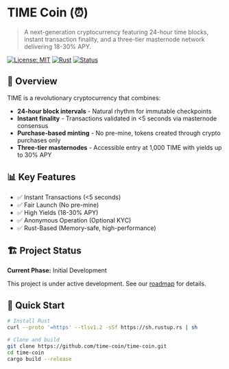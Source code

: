 # TIME Coin (⏰)

> A next-generation cryptocurrency featuring 24-hour time blocks, instant transaction finality, and a three-tier masternode network delivering 18-30% APY.

[![License: MIT](https://img.shields.io/badge/License-MIT-yellow.svg)](https://opensource.org/licenses/MIT)
[![Rust](https://img.shields.io/badge/rust-1.70%2B-orange.svg)](https://www.rust-lang.org/)
[![Status](https://img.shields.io/badge/status-development-blue.svg)]()

## 🚀 Overview

TIME is a revolutionary cryptocurrency that combines:
- **24-hour block intervals** - Natural rhythm for immutable checkpoints
- **Instant finality** - Transactions validated in <5 seconds via masternode consensus
- **Purchase-based minting** - No pre-mine, tokens created through crypto purchases only
- **Three-tier masternodes** - Accessible entry at 1,000 TIME with yields up to 30% APY

## 📊 Key Features

- ✅ Instant Transactions (<5 seconds)
- ✅ Fair Launch (No pre-mine)
- ✅ High Yields (18-30% APY)
- ✅ Anonymous Operation (Optional KYC)
- ✅ Rust-Based (Memory-safe, high-performance)

## 🏗️ Project Status

**Current Phase:** Initial Development

This project is under active development. See our [roadmap](docs/ROADMAP.md) for details.

## 🚦 Quick Start
```bash
# Install Rust
curl --proto '=https' --tlsv1.2 -sSf https://sh.rustup.rs | sh

# Clone and build
git clone https://github.com/time-coin/time-coin.git
cd time-coin
cargo build --release
